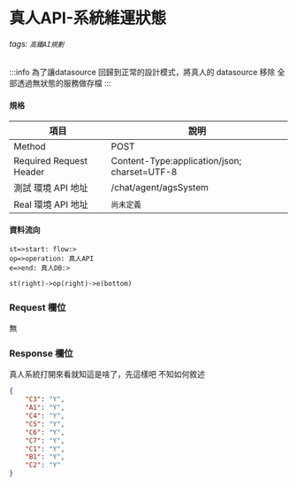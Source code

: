 # 真人API-系統維運狀態
###### tags: `高鐵AI規劃`


:::info 
為了讓datasource 回歸到正常的設計模式，將真人的 datasource 移除
全部透過無狀態的服務做存檔
:::

#### 規格

  項目 | 說明
  ---- | ---
  Method | POST
  Required Request Header |  Content-Type:application/json; charset=UTF-8
  測試 環境 API 地址 | /chat/agent/agsSystem
  Real 環境 API 地址 | `尚未定義`

#### 資料流向
```flow
st=>start: flow:>
op=>operation: 真人API
e=>end: 真人DB:>

st(right)->op(right)->e(bottom)

```

### Request 欄位
無



### Response 欄位

真人系統打開來看就知這是啥了，先這樣吧 不知如何敘述

```json
{
    "C3": "Y",
    "A1": "Y",
    "C4": "Y",
    "C5": "Y",
    "C6": "Y",
    "C7": "Y",
    "C1": "Y",
    "B1": "Y",
    "C2": "Y"
}
```

